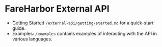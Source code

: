 # FareHarbor External API

* Getting Started
  `/external-api/getting-started.md` for a quick-start guide.
* Examples:
  `/examples` contains examples of interacting with the API in various languages. 
